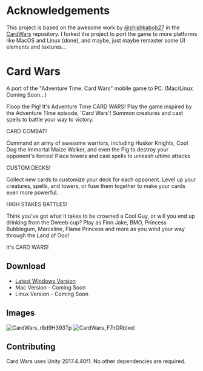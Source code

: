 # Acknowledgements
This project is based on the awesome work by [@shishkabob27](https://github.com/shishkabob27) in the [CardWars](https://github.com/shishkabob27/CardWars) repository.
I forked the project to port the game to more platforms like MacOS and Linux (done), and maybe, just maybe remaster some UI elements and textures...

# Card Wars
A port of the "Adventure Time: Card Wars" mobile game to PC. (Mac/Linux Coming Soon...)

Floop the Pig! It's Adventure Time CARD WARS! Play the game inspired by the Adventure TIme episode, 'Card Wars'! Summon creatures and cast spells to battle your way to victory.


CARD COMBAT!

Command an army of awesome warriors, including Husker Knights, Cool Dog the Immortal Maize Walker, and even the Pig to destroy your opponent's forces! Place towers and cast spells to unleash ultimo attacks

CUSTOM DECKS!

Collect new cards to customize your deck for each opponent. Level up your creatures, spells, and towers, or fuse them together to make your cards even more powerful.

HIGH STAKES BATTLES!

Think you've got what it takes to be crowned a Cool Guy, or will you end up drinking from the Dweeb cup? Play as Finn Jake, BMO, Princess Bubblegum, Marceline, Flame Princess and more as you wind your way through the Land of Ooo!

It's CARD WARS! 

## Download

* [Latest Windows Version](https://github.com/shishkabob27/CardWars/releases/latest/download/CardWars-Windows.zip)
* Mac Version - Coming Soon
* Linux Version - Coming Soon

## Images
![CardWars_r8d9H393Tp](https://i.imgur.com/cXUolY0.jpg)
![CardWars_F7nDRbIxel](https://i.imgur.com/N3BH326.jpg)

## Contributing
Card Wars uses Unity 2017.4.40f1. No other dependencies are required.
